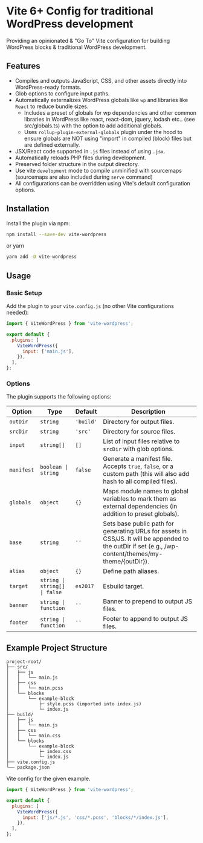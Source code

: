# Vite 6+ Config for traditional WordPress development

Providing an opinionated & "Go To" Vite configuration for building WordPress blocks & traditional WordPress development.

## Features

- Compiles and outputs JavaScript, CSS, and other assets directly into WordPress-ready formats.
- Glob options to configure input paths.
- Automatically externalizes WordPress globals like `wp` and libraries like `React` to reduce bundle sizes.
  - Includes a preset of globals for wp dependencies and other common libraries in WordPress like react, react-dom, jquery, lodash etc.. (see src/globals.ts) with the option to add additional globals.
  - Uses `rollup-plugin-external-globals` plugin under the hood to ensure globals are NOT using "import" in compiled (block) files but are defined externally.
- JSX/React code supported in `.js` files instead of using `.jsx`.
- Automatically reloads PHP files during development.
- Preserved folder structure in the output directory.
- Use vite `development` mode to compile unminified with sourcemaps (sourcemaps are also included during `serve` command)
- All configurations can be overridden using Vite's default configuration options.

## Installation

Install the plugin via npm:

```bash
npm install --save-dev vite-wordpress
```

or yarn

```bash
yarn add -D vite-wordpress
```

## Usage

### Basic Setup

Add the plugin to your `vite.config.js` (no other Vite configurations needed):

```javascript
import { ViteWordPress } from 'vite-wordpress';

export default {
  plugins: [
    ViteWordPress({
      input: ['main.js'],
    }),
  ],
};
```

### Options

The plugin supports the following options:

| Option     | Type                          | Default | Description                                                                                                                                            |
|------------|-------------------------------| ------ |--------------------------------------------------------------------------------------------------------------------------------------------------------|
| `outDir`   | `string`                      | `'build'` | Directory for output files.                                                                                                                            |
| `srcDir`   | `string`                      | `'src'` | Directory for source files.                                                                                                                            |
| `input`    | `string[]`                    | `[]`   | List of input files relative to `srcDir` with glob options.                                                                                            |
| `manifest` | `boolean \| string`           | `false` | Generate a manifest file. Accepts `true`, `false`, or a custom path (this will also add hash to all compiled files).                                   |
| `globals`  | `object`                      | `{}`   | Maps module names to global variables to mark them as external dependencies (in addition to preset globals).                                           |
| `base`     | `string`                      | `''`      | Sets base public path for generating URLs for assets in CSS/JS. It will be appended to the outDir if set (e.g., /wp-content/themes/my-theme/{outDir}). |
| `alias`    | `object`                      | `{}`   | Define path aliases.                                                                                                                                   |
| `target`   | `string \| string[] \| false` | `es2017` | Esbuild target.                                                                                                                                        |
| `banner`   | `string \| function`          | `''`   | Banner to prepend to output JS files.                                                                                                                  |
| `footer`   | `string \| function`          | `''`   | Footer to append to output JS files.                                                                                                                   |

## Example Project Structure

```
project-root/
├── src/
│   ├── js
│   │   └── main.js
│   ├── css
│   │   └── main.pcss
│   └── blocks
│       └── example-block
│           ├─ style.pcss (imported into index.js)
│           └─ index.js
├── build/
│   ├── js
│   │   └── main.js
│   ├── css
│   │   └── main.css
│   └── blocks
│       └── example-block
│           ├─ index.css
│           └─ index.js
├── vite.config.js
└── package.json
```

Vite config for the given example.

```javascript
import { ViteWordPress } from 'vite-wordpress';

export default {
  plugins: [
    ViteWordPress({
      input: ['js/*.js', 'css/*.pcss', 'blocks/*/index.js'],
    }),
  ],
};
```
